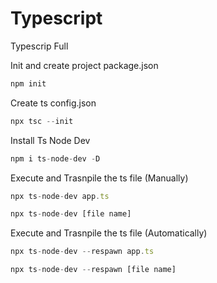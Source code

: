 # Typescript
Typescrip Full

Init and create project package.json
```javascript 
npm init
```

Create ts config.json
```javascript 
npx tsc --init
```

Install Ts Node Dev
```javascript 
npm i ts-node-dev -D
```

Execute and Trasnpile the ts file (Manually)
```javascript 
npx ts-node-dev app.ts
```

```javascript 
npx ts-node-dev [file name]
```

Execute and Trasnpile the ts file (Automatically)
```javascript 
npx ts-node-dev --respawn app.ts
```

```javascript 
npx ts-node-dev --respawn [file name]
```
